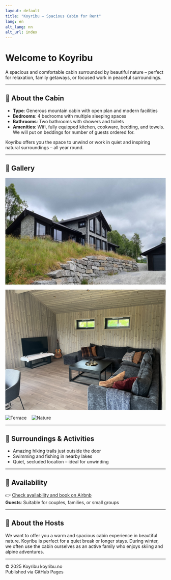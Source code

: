 ```yaml
---
layout: default
title: "Koyribu – Spacious Cabin for Rent"
lang: en
alt_lang: nn
alt_url: index
---
```


# Welcome to **Koyribu**

A spacious and comfortable cabin surrounded by beautiful nature – perfect for relaxation, family getaways, or focused work in peaceful surroundings.

---

## 🏡 About the Cabin
- **Type**: Generous mountain cabin with open plan and modern facilities  
- **Bedrooms**: 4 bedrooms with multiple sleeping spaces  
- **Bathrooms**: Two bathrooms with showers and toilets  
- **Amenities**: Wifi, fully equipped kitchen, cookware, bedding, and towels. We will put on beddings for number of guests ordered for.

Koyribu offers you the space to unwind or work in quiet and inspiring natural surroundings – all year round.

---

## 📸 Gallery
<div style="display:flex; gap:1rem; flex-wrap:wrap;">
   <img src="img/hytta-sommar.jpeg" alt="The cabin in the summer" style="max-width:100%;height:auto;">
  <img src="img/stove-20220704_174032308_iOS.jpeg" alt="Living Room" style="max-width:100%;height:auto;">
  <img src="img/terrasse.avif" alt="Terrace" style="max-width:100%;height:auto;">
  <img src="img/mot-rindabotn-20220806_150411.jpg" alt="Nature" style="max-width:100%;height:auto;">
</div>

---

## 🌲 Surroundings & Activities
- Amazing hiking trails just outside the door  
- Swimming and fishing in nearby lakes  
- Quiet, secluded location – ideal for unwinding  

---

## 📅 Availability
 👉 [Check availability and book on Airbnb](https://www.airbnb.com/rooms/902164708584277005)  
**Guests**: Suitable for couples, families, or small groups  

---

## 💬 About the Hosts
We want to offer you a warm and spacious cabin experience in beautiful nature. Koyribu is perfect for a quiet break or longer stays. During winter, we often use the cabin ourselves as an active family who enjoys skiing and alpine adventures.

---

© 2025 Koyribu koyribu.no  
Published via GitHub Pages
